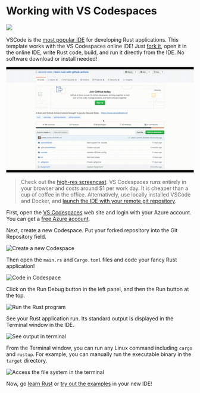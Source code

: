 # Working with VS Codespaces

<p>
    <a href="https://online.visualstudio.com/environments/new?name=Learn%20Rust&repo=second-state/learn-rust-with-github-actions">
        <img src="https://img.shields.io/endpoint?style=social&url=https%3A%2F%2Faka.ms%2Fvso-badge">
    </a>
</p>

VSCode is the [most popular IDE](https://blog.rust-lang.org/2020/04/17/Rust-survey-2019.html#ides-and-tooling---a-closer-look) for developing Rust applications. This template works with the VS Codespaces online IDE! Just [fork it](https://github.com/second-state/learn-rust-with-github-actions/fork), 
open it in the online IDE, write Rust code, build, and run it directly from the IDE. No software download or install needed! 

![Learn Rust](https://github.com/second-state/blog/blob/master/static/images/learn-rust-20-seconds.gif?raw=true)

> Check out the [high-res screencast](https://youtu.be/LAQ5_wG15CY). VS Codespaces runs entirely in your browser and costs around $1 per work day. It is cheaper than a cup of coffee in the office. Alternatively, use locally installed VSCode and Docker, and [launch the IDE with your remote git repository](https://code.visualstudio.com/remote-tutorials/containers/getting-started). 

First, open the [VS Codespaces](https://online.visualstudio.com/) web site and login with your Azure account. You can get a [free Azure account](https://azure.microsoft.com/en-us/free/).

Next, create a new Codespace. Put your forked repository into the Git Repository field.

![Create a new Codespace](https://www.secondstate.io/external/img/vscode_create.png)

Then open the `main.rs` and `Cargo.toml` files and code your fancy Rust application!

![Code in Codespace](https://www.secondstate.io/external/img/vscode_code.png)

Click on the Run Debug button in the left panel, and then the Run button at the top. 

![Run the Rust program](https://www.secondstate.io/external/img/vscode_run_button.png)

See your Rust application run. Its standard output is displayed in the Terminal window in the IDE.

![See output in terminal](https://www.secondstate.io/external/img/vscode_run.png)

From the Terminal window, you can run any Linux command including `cargo` and `rustup`. For example, you can manually run the executable binary in the `target` directory.

![Access the file system in the terminal](https://www.secondstate.io/external/img/vscode_terminal.png)

Now, go [learn Rust](https://doc.rust-lang.org/book/) or [try out the examples](https://doc.rust-lang.org/stable/rust-by-example/) in your new IDE!





